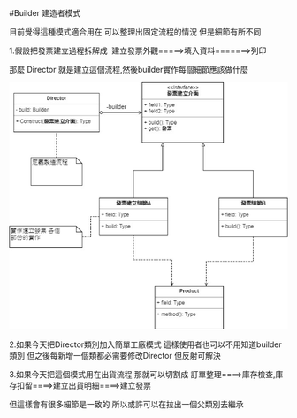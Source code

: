 #Builder 建造者模式

目前覺得這種模式適合用在 可以整理出固定流程的情況 但是細節有所不同


1.假設把發票建立過程拆解成  建立發票外觀=====>填入資料=======>列印

那麼 Director 就是建立這個流程,然後builder實作每個細節應該做什麼

![image](https://github.com/escc1122/design-pattern/blob/master/new/13_Builder/Builder.jpg)


2.如果今天把Director類別加入簡單工廠模式 這樣使用者也可以不用知道builder類別 但之後每新增一個類都必需要修改Director 但反射可解決

3.如果今天把這個模式用在出貨流程 那就可以切割成 訂單整理====>庫存檢查,庫存扣留====>建立出貨明細====>建立發票

但這樣會有很多細節是一致的 所以或許可以在拉出一個父類別去繼承
